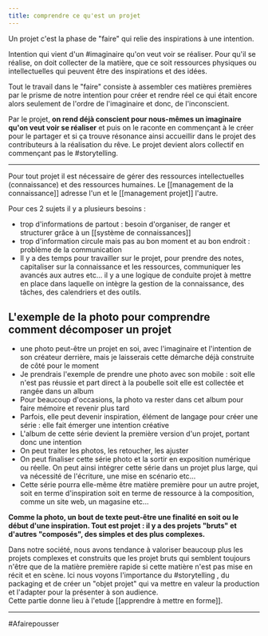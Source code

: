 ```yaml
---
title: comprendre ce qu'est un projet
---
```


Un projet c'est la phase de "faire" qui relie des inspirations à une intention.

Intention qui vient d'un #imaginaire qu'on veut voir se réaliser. Pour qu'il se réalise, on doit collecter de la matière, que ce soit ressources physiques ou intellectuelles qui peuvent être des inspirations et des idées.

Tout le travail dans le "faire" consiste à assembler ces matières premières par le prisme de notre intention pour créer et rendre réel ce qui était encore alors seulement de l'ordre de l'imaginaire et donc, de l'inconscient.

Par le projet, **on rend déjà conscient pour nous-mêmes un imaginaire qu'on veut voir se réaliser** et puis on le raconte en commençant à le créer pour le partager et si ça trouve résonance ainsi accueillir dans le projet des contributeurs à la réalisation du rêve. Le projet devient alors collectif en commençant pas le #storytelling. 

---

Pour tout projet il est nécessaire de gérer des ressources intellectuelles (connaissance) et des ressources humaines. Le [[management de la connaissance]] adresse l'un et le [[management projet]] l'autre.  

Pour ces 2 sujets il y a plusieurs besoins :

-   trop d'informations de partout : besoin d'organiser, de ranger et structurer grâce à un [[système de connaissances]]
-   trop d'information circule mais pas au bon moment et au bon endroit : problème de la communication
-   Il y a des temps pour travailler sur le projet, pour prendre des notes, capitaliser sur la connaissance et les ressources, communiquer les avancés aux autres etc... il y a une logique de conduite projet à mettre en place dans laquelle on intègre la gestion de la connaissance, des tâches, des calendriers et des outils.


## L'exemple de la photo pour comprendre comment décomposer un projet

-   une photo peut-être un projet en soi, avec l'imaginaire et l'intention de son créateur derrière, mais je laisserais cette démarche déjà construite de côté pour le moment
-   Je prendrais l'exemple de prendre une photo avec son mobile : soit elle n'est pas réussie et part direct à la poubelle soit elle est collectée et rangée dans un album
-   Pour beaucoup d'occasions, la photo va rester dans cet album pour faire mémoire et revenir plus tard
-   Parfois, elle peut devenir inspiration, élément de langage pour créer une série : elle fait émerger une intention créative
-   L'album de cette série devient la première version d'un projet, portant donc une intention
-   On peut traiter les photos, les retoucher, les ajuster
-   On peut finaliser cette série photo et la sortir en exposition numérique ou réelle. On peut ainsi intégrer cette série dans un projet plus large, qui va nécessité de l'écriture, une mise en scénario etc...
-   Cette série pourra elle-même être matière première pour un autre projet, soit en terme d'inspiration soit en terme de ressource à la composition, comme un site web, un magasine etc...

**Comme la photo, un bout de texte peut-être une finalité en soit ou le début d'une inspiration. Tout est projet : il y a des projets "bruts" et d'autres "composés", des simples et des plus complexes.**

Dans notre société, nous avons tendance à valoriser beaucoup plus les projets complexes et construits que les projet bruts qui semblent toujours n'être que de la matière première rapide si cette matière n'est pas mise en récit et en scène. Ici nous voyons l'importance du #storytelling , du packaging et de créer un "objet projet" qui va mettre en valeur la production et l'adapter pour la présenter à son audience.  
Cette partie donne lieu à l'etude [[apprendre à mettre en forme]].

---
#Afairepousser 